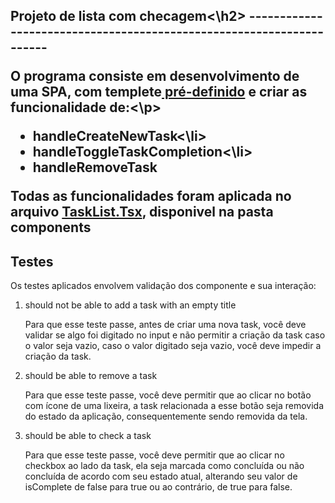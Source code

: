  <h2>Projeto de lista com checagem<\h2>
---------------------------------------------------------------------
<p>O programa consiste em desenvolvimento de uma SPA, com templete<a href="https://github.com/rocketseat-education/ignite-template-reactjs-conceitos-do-react"> pré-definido</a>
e criar as funcionalidade de:<\p>
<ul><li>handleCreateNewTask<\li><li>handleToggleTaskCompletion<\li><li>handleRemoveTask</li></ul>

<p>Todas as funcionalidades foram aplicada no arquivo <a href=''>TaskList.Tsx</a>, disponivel na pasta components</p>

<h2>Testes</h2>
<p>Os testes  aplicados envolvem validação dos componente e sua interação:</p>
<ol><li>should not be able to add a task with an empty title<p>Para que esse teste passe, antes de criar uma nova task, você deve validar se algo foi digitado no input e não permitir a criação da task caso o valor seja vazio, caso o valor digitado seja vazio, você deve impedir a criação da task.</p></li>
<li>should be able to remove a task <p>Para que esse teste passe, você deve permitir que ao clicar no botão com ícone de uma lixeira, a task relacionada a esse botão seja removida do estado da aplicação, consequentemente sendo removida da tela.</p></li>
<li>should be able to check a task<p>Para que esse teste passe, você deve permitir que ao clicar no checkbox ao lado da task, ela seja marcada como concluída ou não concluída de acordo com seu estado atual, alterando seu valor de isComplete de false para true ou ao contrário, de true para false.
</p></li>
</ol>
